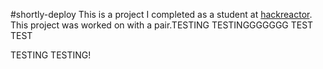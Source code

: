 #shortly-deploy
This is a project I completed as a student at [hackreactor](http://hackreactor.com). This project was worked on with a pair.TESTING TESTINGGGGGGG
TEST
TEST

TESTING TESTING!
